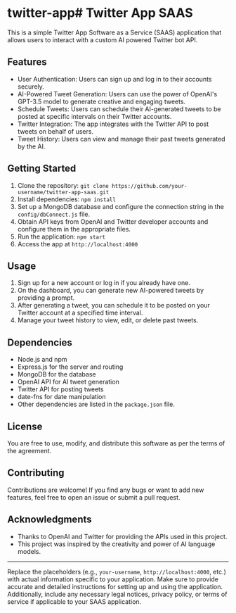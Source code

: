 # twitter-app# Twitter App SAAS

This is a simple Twitter App Software as a Service (SAAS) application that allows users to interact with a custom AI powered Twitter bot API.

## Features

- User Authentication: Users can sign up and log in to their accounts securely.
- AI-Powered Tweet Generation: Users can use the power of OpenAI's GPT-3.5 model to generate creative and engaging tweets.
- Schedule Tweets: Users can schedule their AI-generated tweets to be posted at specific intervals on their Twitter accounts.
- Twitter Integration: The app integrates with the Twitter API to post tweets on behalf of users.
- Tweet History: Users can view and manage their past tweets generated by the AI.

## Getting Started

1. Clone the repository: `git clone https://github.com/your-username/twitter-app-saas.git`
2. Install dependencies: `npm install`
3. Set up a MongoDB database and configure the connection string in the `config/dbConnect.js` file.
4. Obtain API keys from OpenAI and Twitter developer accounts and configure them in the appropriate files.
5. Run the application: `npm start`
6. Access the app at `http://localhost:4000`

## Usage

1. Sign up for a new account or log in if you already have one.
2. On the dashboard, you can generate new AI-powered tweets by providing a prompt.
3. After generating a tweet, you can schedule it to be posted on your Twitter account at a specified time interval.
4. Manage your tweet history to view, edit, or delete past tweets.

## Dependencies

- Node.js and npm
- Express.js for the server and routing
- MongoDB for the database
- OpenAI API for AI tweet generation
- Twitter API for posting tweets
- date-fns for date manipulation
- Other dependencies are listed in the `package.json` file.

## License

 You are free to use, modify, and distribute this software as per the terms of the agreement.

## Contributing

Contributions are welcome! If you find any bugs or want to add new features, feel free to open an issue or submit a pull request.

## Acknowledgments

- Thanks to OpenAI and Twitter for providing the APIs used in this project.
- This project was inspired by the creativity and power of AI language models.

---

Replace the placeholders (e.g., `your-username`, `http://localhost:4000`, etc.) with actual information specific to your application. Make sure to provide accurate and detailed instructions for setting up and using the application. Additionally, include any necessary legal notices, privacy policy, or terms of service if applicable to your SAAS application.
